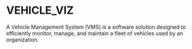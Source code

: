 # VEHICLE_VIZ
A Vehicle Management System (VMS) is a software solution designed to efficiently monitor, manage, and maintain a fleet of vehicles used by an organization.
